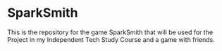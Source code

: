 # SparkSmith
This is the repository for the game SparkSmith that will be used for the Project in my Independent Tech Study Course and a game with friends.
